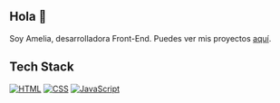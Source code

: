 ## Hola 👋
Soy Amelia, desarrolladora Front-End. Puedes ver mis proyectos [aquí](https:).

## Tech Stack
[![HTML](https://img.shields.io/badge/HTML-E34F26?style=flat-square&logo=html5&logoColor=white)](#)
[![CSS](https://img.shields.io/badge/CSS-1572B6?style=flat-square&logo=css3&logoColor=white)](#)
[![JavaScript](https://img.shields.io/badge/JavaScript-F7DF1E?style=flat-square&logo=javascript&logoColor=black)](#)








